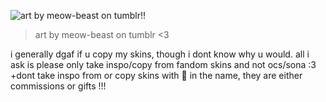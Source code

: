 ![art by meow-beast on tumblr!!](https://i.imgur.com/CbsPEwX.png)
> art by meow-beast on tumblr <3

i generally dgaf if u copy my skins, though i dont know why u would. all i ask is please only take inspo/copy from fandom skins and not ocs/sona :3 +dont take inspo from or copy skins with 💝 in the name, they are either commissions or gifts !!!

